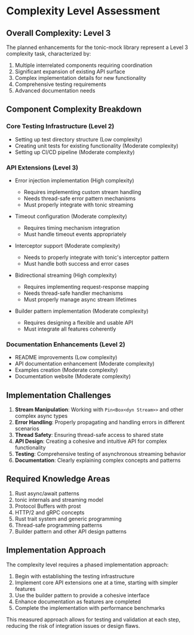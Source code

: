 # Complexity Level Assessment

## Overall Complexity: Level 3

The planned enhancements for the tonic-mock library represent a Level 3 complexity task, characterized by:

1. Multiple interrelated components requiring coordination
2. Significant expansion of existing API surface
3. Complex implementation details for new functionality
4. Comprehensive testing requirements
5. Advanced documentation needs

## Component Complexity Breakdown

### Core Testing Infrastructure (Level 2)
- Setting up test directory structure (Low complexity)
- Creating unit tests for existing functionality (Moderate complexity)
- Setting up CI/CD pipeline (Moderate complexity)

### API Extensions (Level 3)
- Error injection implementation (High complexity)
  - Requires implementing custom stream handling
  - Needs thread-safe error pattern mechanisms
  - Must properly integrate with tonic streaming

- Timeout configuration (Moderate complexity)
  - Requires timing mechanism integration
  - Must handle timeout events appropriately

- Interceptor support (Moderate complexity)
  - Needs to properly integrate with tonic's interceptor pattern
  - Must handle both success and error cases

- Bidirectional streaming (High complexity)
  - Requires implementing request-response mapping
  - Needs thread-safe handler mechanisms
  - Must properly manage async stream lifetimes

- Builder pattern implementation (Moderate complexity)
  - Requires designing a flexible and usable API
  - Must integrate all features coherently

### Documentation Enhancements (Level 2)
- README improvements (Low complexity)
- API documentation enhancement (Moderate complexity)
- Examples creation (Moderate complexity)
- Documentation website (Moderate complexity)

## Implementation Challenges

1. **Stream Manipulation**: Working with `Pin<Box<dyn Stream>>` and other complex async types
2. **Error Handling**: Properly propagating and handling errors in different scenarios
3. **Thread Safety**: Ensuring thread-safe access to shared state
4. **API Design**: Creating a cohesive and intuitive API for complex functionality
5. **Testing**: Comprehensive testing of asynchronous streaming behavior
6. **Documentation**: Clearly explaining complex concepts and patterns

## Required Knowledge Areas

1. Rust async/await patterns
2. tonic internals and streaming model
3. Protocol Buffers with prost
4. HTTP/2 and gRPC concepts
5. Rust trait system and generic programming
6. Thread-safe programming patterns
7. Builder pattern and other API design patterns

## Implementation Approach

The complexity level requires a phased implementation approach:

1. Begin with establishing the testing infrastructure
2. Implement core API extensions one at a time, starting with simpler features
3. Use the builder pattern to provide a cohesive interface
4. Enhance documentation as features are completed
5. Complete the implementation with performance benchmarks

This measured approach allows for testing and validation at each step, reducing the risk of integration issues or design flaws.
